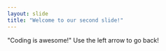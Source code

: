 ```yaml
---
layout: slide
title: "Welcome to our second slide!"
---
```

"Coding is awesome!"
Use the left arrow to go back!
